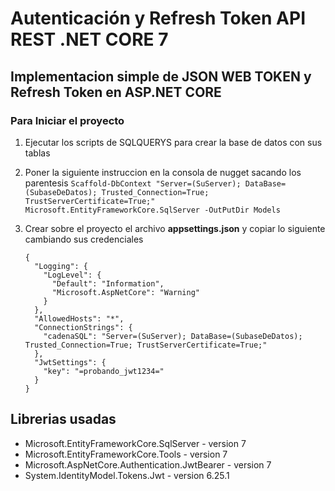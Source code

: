 ﻿# Autenticación y Refresh Token API REST .NET CORE 7

## Implementacion simple de JSON WEB TOKEN y Refresh Token en ASP.NET CORE

### Para Iniciar el proyecto
1. Ejecutar los scripts de SQLQUERYS para crear la base de datos con sus tablas
2. Poner la siguiente instruccion en la consola de nugget sacando los parentesis `Scaffold-DbContext "Server=(SuServer); DataBase=(SubaseDeDatos); Trusted_Connection=True; TrustServerCertificate=True;" Microsoft.EntityFrameworkCore.SqlServer -OutPutDir Models`
3. Crear sobre el proyecto el archivo **appsettings.json** y copiar lo siguiente cambiando sus credenciales

	```
    {
      "Logging": {
        "LogLevel": {
          "Default": "Information",
          "Microsoft.AspNetCore": "Warning"
        }
      },
      "AllowedHosts": "*",
      "ConnectionStrings": {
        "cadenaSQL": "Server=(SuServer); DataBase=(SubaseDeDatos); Trusted_Connection=True; TrustServerCertificate=True;"
      },
      "JwtSettings": {
        "key": "=probando_jwt1234="
      }
    }
	```

## Librerias usadas
  - Microsoft.EntityFrameworkCore.SqlServer - version 7
  - Microsoft.EntityFrameworkCore.Tools - version 7
  - Microsoft.AspNetCore.Authentication.JwtBearer - version 7
  - System.IdentityModel.Tokens.Jwt - version 6.25.1



